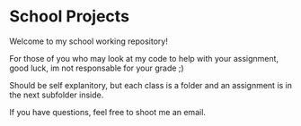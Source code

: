 # School Projects

Welcome to my school working repository!

For those of you who may look at my code to help with your assignment, good luck, im not responsable for your grade ;)

Should be self explanitory, but each class is a folder and an assignment is in the next subfolder inside.

If you have questions, feel free to shoot me an email.
